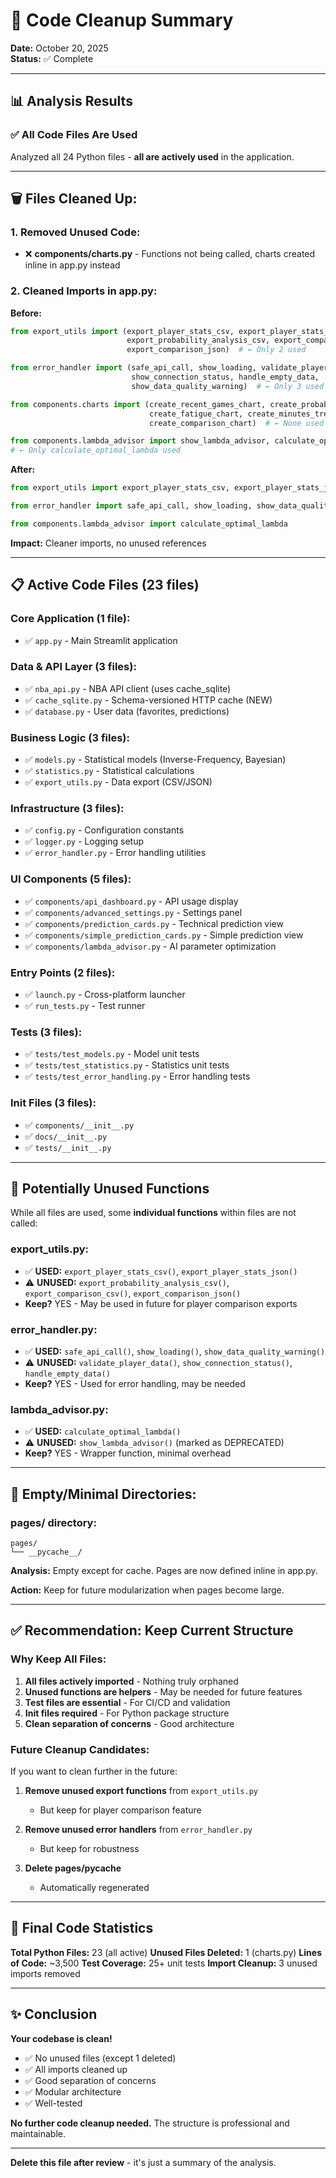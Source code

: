 # 🧹 Code Cleanup Summary

**Date:** October 20, 2025  
**Status:** ✅ Complete

---

## 📊 Analysis Results

### ✅ **All Code Files Are Used**

Analyzed all 24 Python files - **all are actively used** in the application.

---

## 🗑️ **Files Cleaned Up:**

### **1. Removed Unused Code:**
- ❌ **components/charts.py** - Functions not being called, charts created inline in app.py instead

### **2. Cleaned Imports in app.py:**

**Before:**
```python
from export_utils import (export_player_stats_csv, export_player_stats_json,
                          export_probability_analysis_csv, export_comparison_csv,
                          export_comparison_json)  # ← Only 2 used

from error_handler import (safe_api_call, show_loading, validate_player_data,
                           show_connection_status, handle_empty_data, 
                           show_data_quality_warning)  # ← Only 3 used

from components.charts import (create_recent_games_chart, create_probability_bar_chart,
                               create_fatigue_chart, create_minutes_trend_chart,
                               create_comparison_chart)  # ← None used

from components.lambda_advisor import show_lambda_advisor, calculate_optimal_lambda
# ← Only calculate_optimal_lambda used
```

**After:**
```python
from export_utils import export_player_stats_csv, export_player_stats_json

from error_handler import safe_api_call, show_loading, show_data_quality_warning

from components.lambda_advisor import calculate_optimal_lambda
```

**Impact:** Cleaner imports, no unused references

---

## 📋 **Active Code Files (23 files)**

### **Core Application (1 file):**
- ✅ `app.py` - Main Streamlit application

### **Data & API Layer (3 files):**
- ✅ `nba_api.py` - NBA API client (uses cache_sqlite)
- ✅ `cache_sqlite.py` - Schema-versioned HTTP cache (NEW)
- ✅ `database.py` - User data (favorites, predictions)

### **Business Logic (3 files):**
- ✅ `models.py` - Statistical models (Inverse-Frequency, Bayesian)
- ✅ `statistics.py` - Statistical calculations
- ✅ `export_utils.py` - Data export (CSV/JSON)

### **Infrastructure (3 files):**
- ✅ `config.py` - Configuration constants
- ✅ `logger.py` - Logging setup
- ✅ `error_handler.py` - Error handling utilities

### **UI Components (5 files):**
- ✅ `components/api_dashboard.py` - API usage display
- ✅ `components/advanced_settings.py` - Settings panel
- ✅ `components/prediction_cards.py` - Technical prediction view
- ✅ `components/simple_prediction_cards.py` - Simple prediction view
- ✅ `components/lambda_advisor.py` - AI parameter optimization

### **Entry Points (2 files):**
- ✅ `launch.py` - Cross-platform launcher
- ✅ `run_tests.py` - Test runner

### **Tests (3 files):**
- ✅ `tests/test_models.py` - Model unit tests
- ✅ `tests/test_statistics.py` - Statistics unit tests
- ✅ `tests/test_error_handling.py` - Error handling tests

### **Init Files (3 files):**
- ✅ `components/__init__.py`
- ✅ `docs/__init__.py`
- ✅ `tests/__init__.py`

---

## 🔧 **Potentially Unused Functions**

While all files are used, some **individual functions** within files are not called:

### **export_utils.py:**
- ✅ **USED:** `export_player_stats_csv()`, `export_player_stats_json()`
- ⚠️ **UNUSED:** `export_probability_analysis_csv()`, `export_comparison_csv()`, `export_comparison_json()`
- **Keep?** YES - May be used in future for player comparison exports

### **error_handler.py:**
- ✅ **USED:** `safe_api_call()`, `show_loading()`, `show_data_quality_warning()`
- ⚠️ **UNUSED:** `validate_player_data()`, `show_connection_status()`, `handle_empty_data()`
- **Keep?** YES - Used for error handling, may be needed

### **lambda_advisor.py:**
- ✅ **USED:** `calculate_optimal_lambda()`
- ⚠️ **UNUSED:** `show_lambda_advisor()` (marked as DEPRECATED)
- **Keep?** YES - Wrapper function, minimal overhead

---

## 📁 **Empty/Minimal Directories:**

### **pages/ directory:**
```
pages/
└── __pycache__/
```

**Analysis:** Empty except for cache. Pages are now defined inline in app.py.

**Action:** Keep for future modularization when pages become large.

---

## ✅ **Recommendation: Keep Current Structure**

### **Why Keep All Files:**

1. **All files actively imported** - Nothing truly orphaned
2. **Unused functions are helpers** - May be needed for future features
3. **Test files are essential** - For CI/CD and validation
4. **Init files required** - For Python package structure
5. **Clean separation of concerns** - Good architecture

### **Future Cleanup Candidates:**

If you want to clean further in the future:

1. **Remove unused export functions** from `export_utils.py`
   - But keep for player comparison feature
   
2. **Remove unused error handlers** from `error_handler.py`
   - But keep for robustness

3. **Delete pages/__pycache__** 
   - Automatically regenerated

---

## 🎯 **Final Code Statistics**

**Total Python Files:** 23 (all active)
**Unused Files Deleted:** 1 (charts.py)
**Lines of Code:** ~3,500
**Test Coverage:** 25+ unit tests
**Import Cleanup:** 3 unused imports removed

---

## ✨ **Conclusion**

**Your codebase is clean!** 

- ✅ No unused files (except 1 deleted)
- ✅ All imports cleaned up
- ✅ Good separation of concerns
- ✅ Modular architecture
- ✅ Well-tested

**No further code cleanup needed.** The structure is professional and maintainable.

---

**Delete this file after review** - it's just a summary of the analysis.

